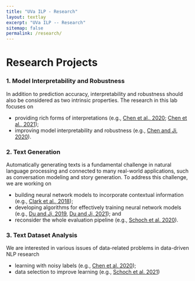 ```yaml
---
title: "UVa ILP - Research"
layout: textlay
excerpt: "UVa ILP -- Research"
sitemap: false
permalink: /research/
---
```


# Research Projects


### 1. Model Interpretability and Robustness

In addition to prediction accuracy, interpretability and robustness should also be considered as two intrinsic properties. The research in this lab focuses on 

- providing rich forms of interpretations (e.g., [Chen et al., 2020](https://www.aclweb.org/anthology/2020.acl-main.494/); [Chen et al., 2021](https://www.aclweb.org/anthology/2021.naacl-main.306/));
- improving model interpretability and robustness (e.g., [Chen and Ji, 2020](https://www.aclweb.org/anthology/2020.emnlp-main.347/)).

### 2. Text Generation

Automatically generating texts is a fundamental challenge in natural language processing and connected to many real-world applications, such as conversation modeling and story generation.
To address this challenge, we are working on 

- building neural network models to incorporate contextual information (e.g., [Clark et al., 2018](https://www.aclweb.org/anthology/N18-1204/));
- developing algorithms for effectively training neural network models (e.g., [Du and Ji, 2019](https://www.aclweb.org/anthology/D19-1619/), [Du and Ji, 2021](https://arxiv.org/abs/2109.01958)); and
- reconsider the whole evaluation pipeline (e.g., [Schoch et al. 2020](https://www.aclweb.org/anthology/2020.evalnlgeval-1.2/)).

### 3. Text Dataset Analysis

We are interested in various issues of data-related problems in data-driven NLP research

- learning with noisy labels (e.g., [Chen et al. 2020](https://aclanthology.org/2020.findings-emnlp.426/));
- data selection to improve learning (e.g., [Schoch et al. 2021](https://arxiv.org/abs/2108.07871))

<!-- Research project 1 -->
 
<!-- ## Research -->
 
<!-- ![]({{ site.url }}{{ site.baseurl }}/images/respic/research-1.jpg){: style="width: 300px; float: right; border: 10px"} -->

<!-- Research project 2 -->

<!-- ## Research -->

<!-- ![]({{ site.url }}{{ site.baseurl }}/images/respic/research-2.jpg){: style="width: 300px; float: left; border: 10px"} -->
